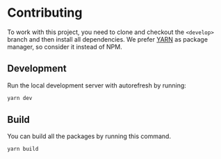 # Contributing

To work with this project, you need to clone and checkout the `<develop>` branch and then install all dependencies. We prefer [YARN](https://yarnpkg.com/lang/en/) as package manager, so consider it instead of NPM.

## Development
Run the local development server with autorefresh by running:

```bash
yarn dev
```

## Build
You can build all the packages by running this command.

```bash
yarn build
```
